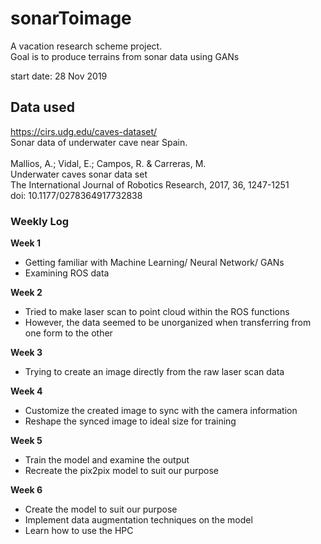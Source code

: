 # sonarToimage
A vacation research scheme project. <br>
Goal is to produce terrains from sonar data using GANs

start date: 28 Nov 2019 
## Data used

https://cirs.udg.edu/caves-dataset/ <br>
Sonar data of underwater cave near Spain. <br><br>
Mallios, A.; Vidal, E.; Campos, R. & Carreras, M. <br>
Underwater caves sonar data set<br>
The International Journal of Robotics Research, 2017, 36, 1247-1251<br>
doi: 10.1177/0278364917732838<br>

### Weekly Log

**Week 1**
- Getting familiar with Machine Learning/ Neural Network/ GANs
- Examining ROS data

**Week 2**
- Tried to make laser scan to point cloud within the ROS functions 
- However, the data seemed to be unorganized when transferring from one form to the other 

**Week 3**
- Trying to create an image directly from the raw laser scan data

**Week 4**
- Customize the created image to sync with the camera information
- Reshape the synced image to ideal size for training

**Week 5**
- Train the model and examine the output
- Recreate the pix2pix model to suit our purpose

**Week 6**
- Create the model to suit our purpose
- Implement data augmentation techniques on the model
- Learn how to use the HPC
